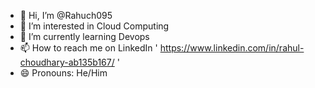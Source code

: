 - 👋 Hi, I’m @Rahuch095
- 👀 I’m interested in Cloud Computing
- 🌱 I’m currently learning Devops
- 📫 How to reach me on LinkedIn ' https://www.linkedin.com/in/rahul-choudhary-ab135b167/ '
- 😄 Pronouns: He/Him


<!---
Rahuch095/Rahuch095 is a ✨ special ✨ repository because its `README.md` (this file) appears on your GitHub profile.
You can click the Preview link to take a look at your changes.
--->
